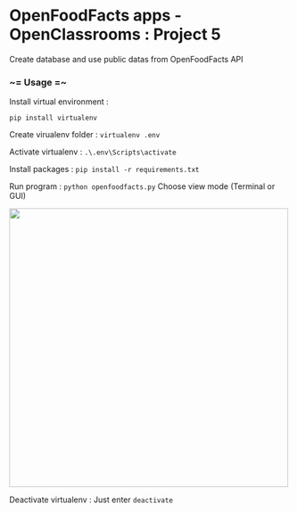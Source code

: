 # OpenFoodFacts apps - OpenClassrooms : Project 5
Create database and use public datas from OpenFoodFacts API

### ~= Usage =~
Install virtual environment : 

```pip install virtualenv```

Create virualenv folder : ```virtualenv .env```

Activate virtualenv : ```.\.env\Scripts\activate```

Install packages : ```pip install -r requirements.txt```

Run program : ```python openfoodfacts.py```
Choose view mode (Terminal or GUI)

<img width=500px src="https://github.com/Ayckinn/OpenClassrooms/blob/master/PROJET_05/screenshots/main_view.png" />

Deactivate virtualenv : Just enter ```deactivate```